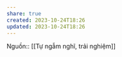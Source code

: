 ```yaml
---
share: true
created: 2023-10-24T18:26
updated: 2023-10-24T18:26
---
```

Nguồn:: [[Tự ngẫm nghĩ, trải nghiệm]]